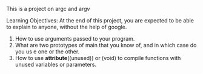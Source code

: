 This is a project on argc and argv

Learning Objectives:
At the end of this project, you are expected to be able to explain to anyone, without the help of google.

1. How to use arguments passed to your program.
2. What are two prototypes of main that you know of, and in which case do you us   e one or the other.
3. How to use __attribute__((unused)) or (void) to compile functions with unused   variables or parameters.
